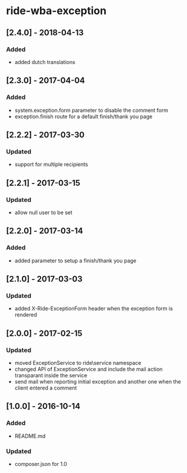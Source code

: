 # ride-wba-exception

## [2.4.0] - 2018-04-13
### Added
- added dutch translations

## [2.3.0] - 2017-04-04
### Added
- system.exception.form parameter to disable the comment form
- exception.finish route for a default finish/thank you page

## [2.2.2] - 2017-03-30
### Updated
- support for multiple recipients

## [2.2.1] - 2017-03-15
### Updated
- allow null user to be set

## [2.2.0] - 2017-03-14
### Added
- added parameter to setup a finish/thank you page

## [2.1.0] - 2017-03-03
### Updated
- added X-Ride-ExceptionForm header when the exception form is rendered

## [2.0.0] - 2017-02-15
### Updated
- moved ExceptionService to ride\service namespace
- changed API of ExceptionService and include the mail action transparant inside the service
- send mail when reporting initial exception and another one when the client entered a comment

## [1.0.0] - 2016-10-14
### Added
- README.md
### Updated 
- composer.json for 1.0
